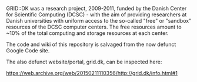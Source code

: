 GRID::DK was a research project, 2009-2011, funded by the Danish Center for Scientific Computing (DCSC) - with the aim of providing
researchers at Danish universities with uniform access to the so-called "free" or "sandbox" resources of the DCSC computer centers.
The free resources amount to ~10% of the total computing and storage resources at each center. 

The code and wiki of this repository is salvaged from the now defunct Google Code site.

The also defunct website/portal, grid.dk, can be inspected here:

https://web.archive.org/web/20150211110356/http://grid.dk/info.html#1
